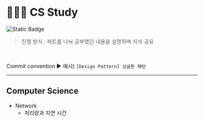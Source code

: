 # 🧑🏻‍💻 CS Study
 ![Static Badge](https://img.shields.io/badge/since-2024.08.25-blue)
 <br>
 
> 진행 방식 : 파트를 나눠 공부했던 내용을 설명하며 지식 공유
<br>

Commit convention ▶︎ 예시) `[Design Pattern] 싱글톤 패턴`

---
## Computer Science
- Network
    - 처리량과 지연 시간


